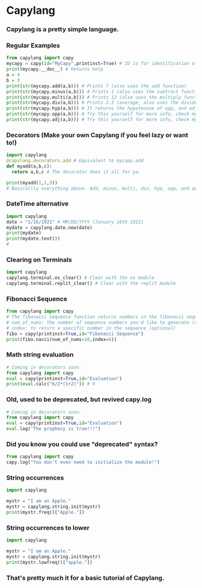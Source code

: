 # Capylang
### Capylang is a pretty simple language.
### Regular Examples
```python
from capylang import capy
mycapy = capy(id="MyCapy",printinst=True) # ID is for identification of Capylang Instances, and printinst prints the ID
print(mycapy.__doc__) # Returns help
a = 4
b = 3
print(str(mycapy.add(a,b))) # Prints 7 (also uses the add function)
print(str(mycapy.minus(a,b))) # Prints 1 (also uses the subtract function)
print(str(mycapy.multi(a,b))) # Prints 12 (also uses the multiply function)
print(str(mycapy.div(a,b))) # Prints 2.3 (average, also uses the divide function)
print(str(mycapy.hyp(a,b))) # It returns the hypotenuse of opp, and adj
print(str(mycapy.opp(a,b))) # Try this yourself for more info, check mycapy.__doc__
print(str(mycapy.adj(a,b))) # Try this yourself for more info, check mycapy.__doc__
```
### Decorators (Make your own Capylang if you feel lazy or want to!)
```python
import capylang
@capylang.decorators.add # Equivalent to mycapy.add
def myadd(a,b,c):
  return a,b,c # The decorator does it all for ya.

print(myadd(1,2,3))
# Basicallly everything above. Add, minus, multi, div, hyp, opp, and adj. Fibonacci is here.
```
### DateTime alternative
```python
import capylang
date = "1/16/1921" # MM/DD/YYYY (January 16th 1921)
mydate = capylang.date.new(date)
print(mydate)
print(mydate.text())
#
```
### Clearing on Terminals
```python
import capylang
capylang.terminal.os_clear() # Clear with the os module
capylang.terminal.replit_clear() # Clear with the replit module
```
### Fibonacci Sequence
```python
from capylang import capy
# The fibonacci sequence function returns numbers in the fibonacci sequence, it contains 2 args:
# num_of_nums: the number of sequence numbers you'd like to generate (required)
# index: to return a specific number in the sequence (optional)
fibo = capy(printinst=True,id="Fibonacci Sequence")
print(fibo.nacci(num_of_nums=10,index=6))
```
### Math string evaluation
```python
# Coming in decorators soon.
from capylang import capy
eval = capy(printinst=True,id="Evaluation")
print(eval.calc("6/2*(1+2)")) # 9
```
### Old, used to be deprecated, but revived capy.log
```python
# Coming in decorators soon.
from capylang import capy
eval = capy(printinst=True,id="Evaluation")
eval.log("The prophecy is true!!!")
```
### Did you know you could use "deprecated" syntax?
```python
from capylang import capy
capy.log("You don't even need to initialize the module!")
```
### String occurrences
```python
import capylang

mystr = "I am an Apple."
mystr = capylang.string.init(mystr)
print(mystr.freq()["Apple."])
```
### String occurrences to lower
```python
import capylang

mystr = "I am an Apple."
mystr = capylang.string.init(mystr)
print(mystr.lowfreq()["apple."])
```
### That's pretty much it for a basic tutorial of Capylang.